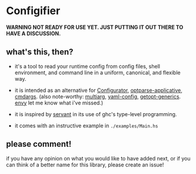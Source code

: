 Configifier
===========


**WARNING NOT READY FOR USE YET.  JUST PUTTING IT OUT THERE TO HAVE A DISCUSSION.**


what's this, then?
------------------

- it's a tool to read your runtime config from config files, shell
  environment, and command line in a uniform, canonical, and flexible
  way.

- it is intended as an alternative for
  [Configurator](https://hackage.haskell.org/package/configurator),
  [optparse-applicative](https://hackage.haskell.org/package/optparse-applicative),
  [cmdargs](https://hackage.haskell.org/package/cmdargs).  (also
  note-worthy:
  [multiarg](https://hackage.haskell.org/package/multiarg),
  [yaml-config](https://hackage.haskell.org/package/yaml-config),
  [getopt-generics](https://hackage.haskell.org/package/getopt-generics).
  [envy](https://hackage.haskell.org/package/envy)
  let me know what i've missed.)

- it is inspired by
  [servant](https://hackage.haskell.org/package/servant) in its use of
  ghc's type-level programming.

- it comes with an instructive example in `./examples/Main.hs`


please comment!
---------------

if you have any opinion on what you would like to have added next, or
if you can think of a better name for this library, please create an
issue!
